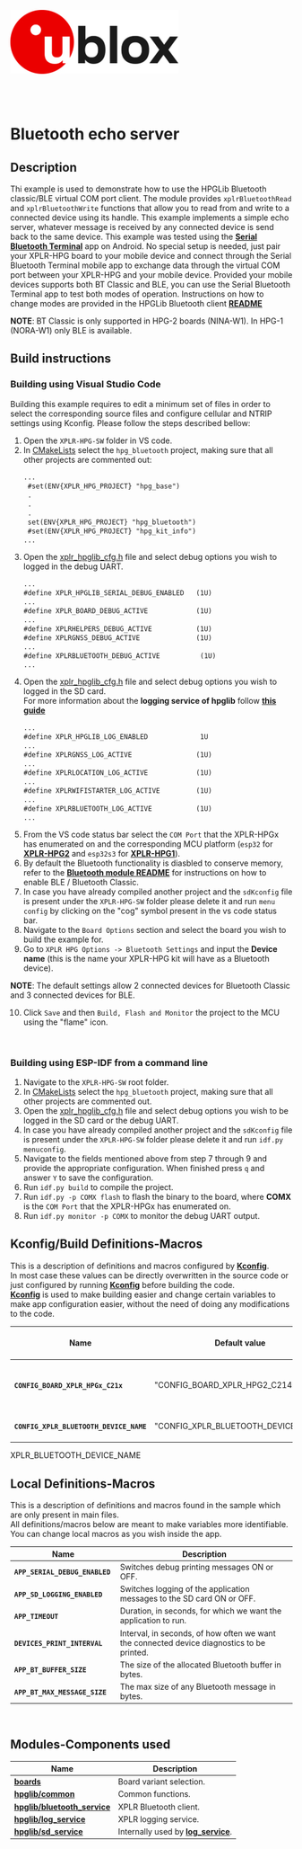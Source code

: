 ![u-blox](./../../../media/shared/logos/ublox_logo.jpg)

<br>
<br>

# Bluetooth echo server

## Description

Thi example is used to demonstrate how to use the HPGLib Bluetooth classic/BLE virtual COM port client.
The module provides `xplrBluetoothRead` and `xplrBluetoothWrite` functions that allow you to read from and write to a connected device using its handle.
This example implements a simple echo server, whatever message is received by any connected device is send back to the same device.
This example was tested using the **[Serial Bluetooth Terminal](https://play.google.com/store/apps/details?id=de.kai_morich.serial_bluetooth_terminal&pcampaignid=web_share)** app on Android.  No special setup is needed, just pair your XPLR-HPG board to your mobile device and connect through the Serial Bluetooth Terminal mobile app to exchange data through the virtual COM port between your XPLR-HPG and your mobile device. Provided your mobile devices supports both BT Classic and BLE, you can use the Serial Bluetooth Terminal app to test both modes of operation. Instructions on how to change modes are provided in the HPGLib Bluetooth client **[README](./../../../components/hpglib/src/bluetooth_service/README.md)**

**NOTE**: BT Classic is only supported in HPG-2 boards (NINA-W1). In HPG-1 (NORA-W1) only BLE is available. 
<br>

## Build instructions

### Building using Visual Studio Code
Building this example requires to edit a minimum set of files in order to select the corresponding source files and configure cellular and NTRIP settings using Kconfig.
Please follow the steps described bellow:

1. Open the `XPLR-HPG-SW` folder in VS code.
2. In [CMakeLists](./../../../CMakeLists.txt) select the `hpg_bluetooth` project, making sure that all other projects are commented out:
   ```
   ...
    #set(ENV{XPLR_HPG_PROJECT} "hpg_base")
    .
    .
    .
    set(ENV{XPLR_HPG_PROJECT} "hpg_bluetooth")
    #set(ENV{XPLR_HPG_PROJECT} "hpg_kit_info")
   ...
   ```
3. Open the [xplr_hpglib_cfg.h](./../../../components/hpglib/xplr_hpglib_cfg.h) file and select debug options you wish to logged in the debug UART.
   ```
   ...
   #define XPLR_HPGLIB_SERIAL_DEBUG_ENABLED   (1U)
   ...
   #define XPLR_BOARD_DEBUG_ACTIVE            (1U)
   ...
   #define XPLRHELPERS_DEBUG_ACTIVE           (1U)
   #define XPLRGNSS_DEBUG_ACTIVE              (1U)
   ...
   #define XPLRBLUETOOTH_DEBUG_ACTIVE          (1U)
   ...
   ```
4. Open the [xplr_hpglib_cfg.h](./../../../components/hpglib/xplr_hpglib_cfg.h) file and select debug options you wish to logged in the SD card.\
   For more information about the **logging service of hpglib** follow **[this guide](./../../../components/hpglib/src/log_service/README.md)**
   ```
   ...
   #define XPLR_HPGLIB_LOG_ENABLED             1U
   ...
   #define XPLRGNSS_LOG_ACTIVE                (1U)
   ...
   #define XPLRLOCATION_LOG_ACTIVE            (1U)
   ...
   #define XPLRWIFISTARTER_LOG_ACTIVE         (1U)
   ...
   #define XPLRBLUETOOTH_LOG_ACTIVE           (1U)
   ...

   ```
5. From the VS code status bar select the `COM Port` that the XPLR-HPGx has enumerated on and the corresponding MCU platform (`esp32` for **[XPLR-HPG2](https://www.u-blox.com/en/product/xplr-hpg-2)** and `esp32s3` for **[XPLR-HPG1](https://www.u-blox.com/en/product/xplr-hpg-1)**).
6. By default the Bluetooth functionality is diasbled to conserve memory, refer to the **[Bluetooth module README](../../../components/hpglib/src/bluetooth_service/README.md)** for instructions on how to enable BLE / Bluetooth Classic.
7. In case you have already compiled another project and the `sdKconfig` file is present under the `XPLR-HPG-SW` folder please delete it and run `menu config` by clicking on the "cog" symbol present in the vs code status bar.
8. Navigate to the `Board Options` section and select the board you wish to build the example for.
9. Go to `XPLR HPG Options -> Bluetooth Settings` and input the **Device name** (this is the name your XPLR-HPG kit will have as a Bluetooth device).

**NOTE**: The default settings allow 2 connected devices for Bluetooth Classic and 3 connected devices for BLE.

10. Click `Save` and then `Build, Flash and Monitor` the project to the MCU using the "flame" icon.
<br>

### Building using ESP-IDF from a command line
1. Navigate to the `XPLR-HPG-SW` root folder.
2. In [CMakeLists](./../../../CMakeLists.txt) select the `hpg_bluetooth` project, making sure that all other projects are commented out.
3. Open the [xplr_hpglib_cfg.h](./../../../components/hpglib/xplr_hpglib_cfg.h) file and select debug options you wish to be logged in the SD card or the debug UART.
4. In case you have already compiled another project and the `sdKconfig` file is present under the `XPLR-HPG-SW` folder please delete it and run `idf.py menuconfig`.
5. Navigate to the fields mentioned above from step 7 through 9 and provide the appropriate configuration. When finished press `q` and answer `Y` to save the configuration.
6. Run `idf.py build` to compile the project.
7. Run `idf.py -p COMX flash` to flash the binary to the board, where **COMX** is the `COM Port` that the XPLR-HPGx has enumerated on.
8. Run `idf.py monitor -p COMX` to monitor the debug UART output.

## Kconfig/Build Definitions-Macros
This is a description of definitions and macros configured by **[Kconfig](./../../../docs/README_kconfig.md)**.\
In most case these values can be directly overwritten in the source code or just configured by running **[Kconfig](./../../../docs/README_kconfig.md)** before building the code.\
**[Kconfig](./../../../docs/README_kconfig.md)** is used to make building easier and change certain variables to make app configuration easier, without the need of doing any modifications to the code.

Name | Default value | Belongs to | Description | Manual overwrite notes
--- | --- | --- | --- | ---
**`CONFIG_BOARD_XPLR_HPGx_C21x`** | "CONFIG_BOARD_XPLR_HPG2_C214" | **[boards](./../../../components/boards)** | Board variant to build firmware for.|
**`CONFIG_XPLR_BLUETOOTH_DEVICE_NAME`** | "CONFIG_XPLR_BLUETOOTH_DEVICE_NAME" | **[hpg_wifi_mqtt_correction_certs_sw_maps](./main/hpg_wifi_mqtt_correction_certs_sw_maps.c)** | Bluetooth device name|

XPLR_BLUETOOTH_DEVICE_NAME

## Local Definitions-Macros
This is a description of definitions and macros found in the sample which are only present in main files.\
All definitions/macros below are meant to make variables more identifiable.\
You can change local macros as you wish inside the app.

Name | Description
--- | ---
**`APP_SERIAL_DEBUG_ENABLED `** | Switches debug printing messages ON or OFF.
**`APP_SD_LOGGING_ENABLED   `** | Switches logging of the application messages to the SD card ON or OFF.
**`APP_TIMEOUT`** | Duration, in seconds, for which we want the application to run.
**`DEVICES_PRINT_INTERVAL`** | Interval, in seconds, of how often we want the connected device diagnostics to be printed.
**`APP_BT_BUFFER_SIZE`** | The size of the allocated Bluetooth buffer in bytes.
**`APP_BT_MAX_MESSAGE_SIZE`** | The max size of any Bluetooth message in bytes.
<br>

## Modules-Components used

Name | Description
--- | ---
**[boards](./../../../components/boards)** | Board variant selection.
**[hpglib/common](./../../../components/hpglib/src/common)** | Common functions.
**[hpglib/bluetooth_service](./../../../components/hpglib/src/bluetooth_service/)** | XPLR Bluetooth client.
**[hpglib/log_service](./../../../components/hpglib/src/log_service/)** | XPLR logging service.
**[hpglib/sd_service](./../../../components/hpglib/src/sd_service/)** | Internally used by **[log_service](./../../../components/hpglib/src/log_service/)**.
<br>